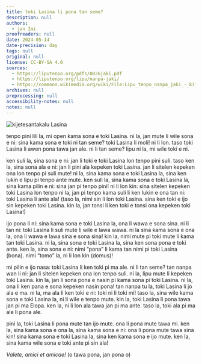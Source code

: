 ```yaml
---
title: toki Lasina li pona tan seme?
description: null
authors:
  - jan Imi
proofreaders: null
date: 2024-05-14
date-precision: day
tags: null
original: null
license: CC-BY-SA 4.0
sources:
  - https://liputenpo.org/pdfs/0026jaki.pdf
  - https://liputenpo.org/lipu/nanpa-jaki/
  - https://commons.wikimedia.org/wiki/File:Lipu_tenpo_nanpa_jaki_-_kijetesantakalu_Lasina.png
archives: null
preprocessing: null
accessibility-notes: null
notes: null
---
```


![kijetesantakalu Lasina](https://upload.wikimedia.org/wikipedia/commons/7/78/Lipu_tenpo_nanpa_jaki_-_kijetesantakalu_Lasina.png)

tenpo pini lili la, mi open kama sona e toki Lasina. ni la, jan mute li wile sona e ni: sina kama sona e toki ni tan seme? toki Lasina li moli! ni li lon. taso toki Lasina li awen pona tawa jan ale. ni li tan seme? lipu ni la, mi wile toki e ni.

ken suli la, sina sona e ni: jan li toki e toki Lasina lon tenpo pini suli. taso ken la, sina sona ala e ni: jan li pini ala kepeken toki Lasina. jan li sitelen kepeken ona lon tenpo pi suli mute! ni la, sina kama sona e toki Lasina la, sina ken lukin e lipu pi tenpo ante mute. ken suli la, sina kama sona e toki Lasina la, sina kama pilin e ni: sina jan pi tenpo pini! ni li lon kin: sina sitelen kepeken toki Lasina lon tenpo ni la, jan pi tenpo kama suli li ken lukin e ona tan ni: toki Lasina li ante ala! (taso la, nimi sin li lon toki Lasina. sina ken toki e ijo sin kepeken toki Lasina. kin la, jan tonsi li ken toki e tonsi ona kepeken toki Lasina!)

ijo pona li ni: sina kama sona e toki Lasina la, ona li wawa e sona sina. ni li tan ni: toki Lasina li suli mute li wile e lawa wawa. ni la sina kama sona e ona la, ona li wawa e lawa sina e sona sina! kin la, nimi mute pi toki mute li kama tan toki Lasina. ni la, sina sona e toki Lasina la, sina ken sona pona e toki ante. ken la, sina sona e ni: nimi “pona” li kama tan nimi pi toki Lasina (bona). nimi “tomo” la, ni li lon kin (domus)!

mi pilin e ijo nasa: toki Lasina li ken toki pi ma ale. ni li tan seme? tan nanpa wan li ni: jan li sitelen kepeken ona lon tenpo suli. ni la, lipu mute li kepeken toki Lasina. kin la, jan li sona pona e nasin pi kama sona pi toki Lasina. ni la, ona li ken pana e sona kepeken nasin pona! tan nanpa tu la, toki Lasina li jo ala e ma. ni la, ma ala li ken toki e ni: toki ni li toki mi! taso la, sina wile kama sona e toki Lasina la, ni li wile e tenpo mute. kin la, toki Lasina li pona tawa jan pi ma Elopa. ken la, ni li lon ala tawa jan pi ma ante. taso la, toki ala pi ma ale li pona ale.

pini la, toki Lasina li pona mute tan ijo mute. ona li pona mute tawa mi. ken la, sina kama sona e ona la, sina kama sona e ni: ona li pona mute tawa sina kin! sina kama sona e toki Lasina la, sina ken kama sona e ijo mute. ken la, sina kama wile sona e toki ante pi sin ala!

*Valete, amici et amicae!* (o tawa pona, jan pona o)